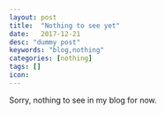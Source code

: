 ```yaml
---
layout: post
title:  "Nothing to see yet"
date:   2017-12-21
desc: "dummy post"
keywords: "blog,nothing"
categories: [nothing]
tags: []
icon:
---
```


Sorry, nothing to see in my blog for now.

